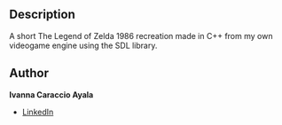 ## Description
A short The Legend of Zelda 1986 recreation made in C++ from my own videogame engine using the SDL library.

## Author
**Ivanna Caraccio Ayala**
* [LinkedIn](https://www.linkedin.com/in/ivannacaraccioayala/)
